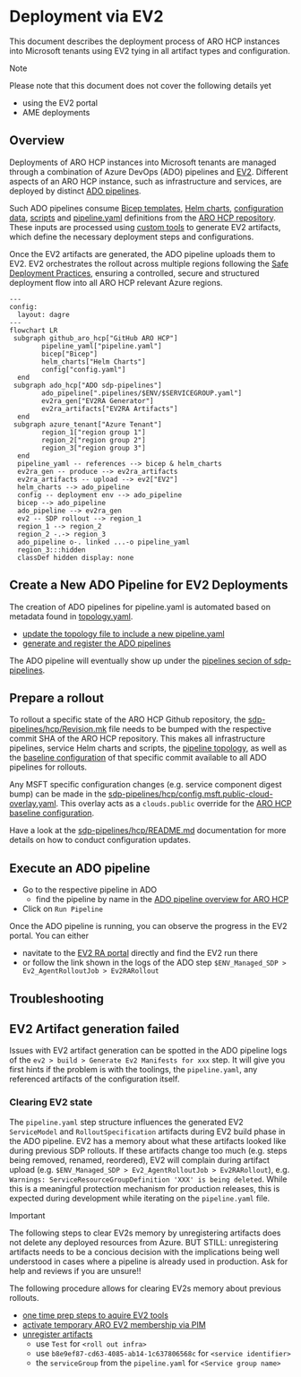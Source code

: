 # Deployment via EV2

This document describes the deployment process of ARO HCP instances into Microsoft tenants using EV2 tying in all artifact types and configuration.

> [!NOTE]
> Please note that this document does not cover the following details yet
>
> * using the EV2 portal
> * AME deployments

## Overview

Deployments of ARO HCP instances into Microsoft tenants are managed through a combination of Azure DevOps (ADO) pipelines and [EV2](terminology.md#ev2). Different aspects of an ARO HCP instance, such as infrastructure and services, are deployed by distinct [ADO pipelines](pipelines.md).

Such ADO pipelines consume [Bicep templates](bicep.md), [Helm charts](service-deployment-concept.md#helm-chart), [configuration data](configuration.md), [scripts](pipeline-concept.md#shell-step) and [pipeline.yaml](pipeline-concept.md) definitions from the [ARO HCP repository](https://github.com/Azure/ARO-HCP). These inputs are processed using [custom tools](https://dev.azure.com/msazure/AzureRedHatOpenShift/_git/sdp-pipelines?path=/tooling) to generate EV2 artifacts, which define the necessary deployment steps and configurations.

Once the EV2 artifacts are generated, the ADO pipeline uploads them to EV2. EV2 orchestrates the rollout across multiple regions following the [Safe Deployment Practices](terminology.md#safe-deployment-practices), ensuring a controlled, secure and structured deployment flow into all ARO HCP relevant Azure regions.

```mermaid
---
config:
  layout: dagre
---
flowchart LR
 subgraph github_aro_hcp["GitHub ARO HCP"]
        pipeline_yaml["pipeline.yaml"]
        bicep["Bicep"]
        helm_charts["Helm Charts"]
        config["config.yaml"]
  end
 subgraph ado_hcp["ADO sdp-pipelines"]
        ado_pipeline[".pipelines/$ENV/$SERVICEGROUP.yaml"]
        ev2ra_gen["EV2RA Generator"]
        ev2ra_artifacts["EV2RA Artifacts"]
  end
 subgraph azure_tenant["Azure Tenant"]
        region_1["region group 1"]
        region_2["region group 2"]
        region_3["region group 3"]
  end
  pipeline_yaml -- references --> bicep & helm_charts
  ev2ra_gen -- produce --> ev2ra_artifacts
  ev2ra_artifacts -- upload --> ev2["EV2"]
  helm_charts --> ado_pipeline
  config -- deployment env --> ado_pipeline
  bicep --> ado_pipeline
  ado_pipeline --> ev2ra_gen
  ev2 -- SDP rollout --> region_1
  region_1 --> region_2
  region_2 -.-> region_3
  ado_pipeline o-. linked ...-o pipeline_yaml
  region_3:::hidden
  classDef hidden display: none
```

## Create a New ADO Pipeline for EV2 Deployments

The creation of ADO pipelines for pipeline.yaml is automated based on metadata found in [topology.yaml](../topology.yaml).

* [update the topology file to include a new pipeline.yaml](pipeline-topology.md)
* [generate and register the ADO pipelines](https://dev.azure.com/msazure/AzureRedHatOpenShift/_git/sdp-pipelines?path=/hcp/README.md)

The ADO pipeline will eventually show up under the [pipelines secion of sdp-pipelines](https://dev.azure.com/msazure/AzureRedHatOpenShift/_build?definitionScope=%5COneBranch%5Csdp-pipelines%5Chcp).

## Prepare a rollout

To rollout a specific state of the ARO HCP Github repository, the [sdp-pipelines/hcp/Revision.mk](https://dev.azure.com/msazure/AzureRedHatOpenShift/_git/sdp-pipelines?path=/hcp/Revision.mk) file needs to be bumped with the respective commit SHA of the ARO HCP repository. This makes all infrastructure pipelines, service Helm charts and scripts, the [pipeline topology](pipeline-topology.md), as well as the [baseline configuration](../config/config.yaml) of that specific commit available to all ADO pipelines for rollouts.

Any MSFT specific configuration changes (e.g. service component digest bump) can be made in the [sdp-pipelines/hcp/config.msft.public-cloud-overlay.yaml](https://dev.azure.com/msazure/AzureRedHatOpenShift/_git/sdp-pipelines?path=/hcp/config.msft.public-cloud-overlay.yaml). This overlay acts as a `clouds.public` override for the [ARO HCP baseline configuration](../config/config.yaml).

Have a look at the [sdp-pipelines/hcp/README.md](https://dev.azure.com/msazure/AzureRedHatOpenShift/_git/sdp-pipelines?path=/hcp/README.md) documentation for more details on how to conduct configuration updates.

## Execute an ADO pipeline

* Go to the respective pipeline in ADO
  * find the pipeline by name in the [ADO pipeline overview for ARO HCP](https://dev.azure.com/msazure/AzureRedHatOpenShift/_build?definitionScope=%5COneBranch%5Csdp-pipelines%5Chcp)
* Click on `Run Pipeline`

Once the ADO pipeline is running, you can observe the progress in the EV2 portal. You can either

* navitate to the [EV2 RA portal](https://ra.ev2portal.azure.net/) directly and find the EV2 run there
* or follow the link shown in the logs of the ADO step `$ENV_Managed_SDP > Ev2_AgentRolloutJob > Ev2RARollout`

## Troubleshooting

## EV2 Artifact generation failed

Issues with EV2 artifact generation can be spotted in the ADO pipeline logs of the `ev2 > build > Generate Ev2 Manifests for xxx` step. It will give you first hints if the problem is with the toolings, the `pipeline.yaml`, any referenced artifacts of the configuration itself.

### Clearing EV2 state

The `pipeline.yaml` step structure influences the generated EV2 `ServiceModel` and `RolloutSpecification` artifacts during EV2 build phase in the ADO pipeline. EV2 has a memory about what these artifacts looked like during previous SDP rollouts. If these artifacts change too much (e.g. steps being removed, renamed, reordered), EV2 will complain during artifact upload (e.g. `$ENV_Managed_SDP > Ev2_AgentRolloutJob > Ev2RARollout`), e.g. `Warnings: ServiceResourceGroupDefinition 'XXX' is being deleted`. While this is a meaningful protection mechanism for production releases, this is expected during development while iterating on the `pipeline.yaml` file.

> [!IMPORTANT]
> The following steps to clear EV2s memory by unregistering artifacts does not delete any deployed resources from Azure. BUT STILL: unregistering artifacts needs to be a concious decision with the implications being well understood in cases where a pipeline is already used in production. Ask for help and reviews if you are unsure!!

The following procedure allows for clearing EV2s memory about previous rollouts.

* [one time prep steps to aquire EV2 tools](https://ev2docs.azure.net/getting-started/tutorial/prepare.html?tabs=tabid-1%2Ctabid-3)
* [activate temporary ARO EV2 membership via PIM](https://msazure.visualstudio.com/AzureRedHatOpenShift/_wiki/wikis/AzureRedHatOpenShift.wiki/702853/Admin-Group)
* [unregister artifacts](https://msazure.visualstudio.com/AzureRedHatOpenShift/_wiki/wikis/AzureRedHatOpenShift.wiki/687243/Create-new-Service-with-Ev2-RA-and-using-Ev2-commands?anchor=unregister-artifact)
  * use `Test` for `<roll out infra>`
  * use `b8e9ef87-cd63-4085-ab14-1c637806568c` for `<service identifier>`
  * the `serviceGroup` from the `pipeline.yaml` for `<Service group name>`
